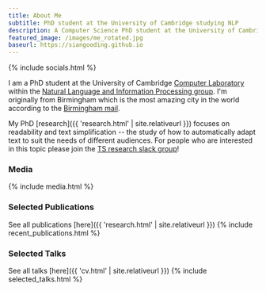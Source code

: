 ```yaml
---
title: About Me
subtitle: PhD student at the University of Cambridge studying NLP
description: A Computer Science PhD student at the University of Cambridge
featured_image: /images/me_rotated.jpg
baseurl: https://siangooding.github.io
---
```

{% include socials.html %}

I am a PhD student at the University of Cambridge <a href="https://www.cl.cam.ac.uk">Computer Laboratory</a> within the <a href="https://www.cl.cam.ac.uk/research/nl/">Natural Language and Information Processing group</a>. I'm originally from Birmingham which is the most amazing city in the world according to the <a href="https://www.birminghammail.co.uk/whats-on/whats-on-news/10-reasons-birmingham-most-amazing-11661735">Birmingham mail</a>. 

My PhD [research]({{ 'research.html' | site.relativeurl }}) focuses on readability and text simplification -- the study of how to automatically adapt text to suit the needs of different audiences. For people who are interested in this topic please join the <a href="https://join.slack.com/t/textsimplification/shared_invite/zt-9vypl5uq-M7ViTMsnFyGkcuyw_zPOAQ">TS research slack group</a>!

### Media

{% include media.html %}

### Selected Publications
See all publications [here]({{ 'research.html' | site.relativeurl }})
{% include recent_publications.html %}

### Selected Talks
See all talks [here]({{ 'cv.html' | site.relativeurl }})
{% include selected_talks.html %}



